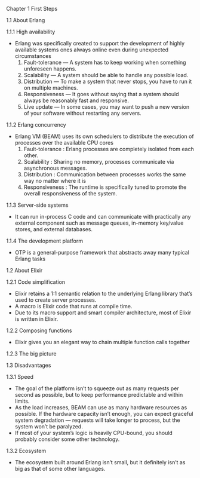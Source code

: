 Chapter 1 First Steps

1.1 About Erlang

1.1.1 High availability
  - Erlang was specifically created to support the development of highly available systems ones always online even during unexpected circumstances
    1. Fault-tolerance — A system has to keep working when something unforeseen happens.
    2. Scalability — A system should be able to handle any possible load.
    3. Distribution — To make a system that never stops, you have to run it on multiple machines.
    4. Responsiveness — It goes without saying that a system should always be reasonably fast and responsive.
    5. Live update — In some cases, you may want to push a new version of your software without restarting any servers.

1.1.2 Erlang concurrency
  - Erlang VM (BEAM) uses its own schedulers to distribute the execution of processes over the available CPU cores
    1. Fault-tolerance : Erlang processes are completely isolated from each other.
    2. Scalability : Sharing no memory, processes communicate via asynchronous messages.
    3. Distribution : Communication between processes works the same way no matter where it is
    4. Responsiveness : The runtime is specifically tuned to promote the overall responsiveness of the system.

1.1.3 Server-side systems
  - It can run in-process C code and can communicate with practically any external component such as message queues, in-memory key/value stores, and external databases.

1.1.4 The development platform
  - OTP is a general-purpose framework that abstracts away many typical Erlang tasks

1.2 About Elixir

1.2.1 Code simplification
  - Elixir retains a 1:1 semantic relation to the underlying Erlang library that’s used to create server processes.
  - A macro is Elixir code that runs at compile time.
  - Due to its macro support and smart compiler architecture, most of Elixir is written in Elixir.

1.2.2 Composing functions
  - Elixir gives you an elegant way to chain multiple function calls together

1.2.3 The big picture

1.3 Disadvantages

1.3.1 Speed
  - The goal of the platform isn’t to squeeze out as many requests per second as possible, but to keep performance predictable and within limits.
  - As the load increases, BEAM can use as many hardware resources as possible. If the hardware capacity isn’t enough, you can expect graceful system degradation — requests will take longer to process, but the system won’t be paralyzed.
  - If most of your system’s logic is heavily CPU-bound, you should probably consider some other technology.

1.3.2 Ecosystem
  - The ecosystem built around Erlang isn’t small, but it definitely isn’t as big as that of some other languages.
